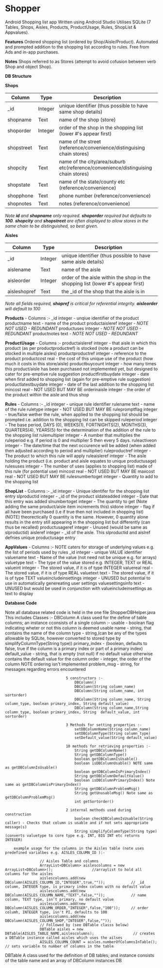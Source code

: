 # Shopper
Android Shopping list app
Written using Android Studio
Utilises SQLite (7 Tables, Shops, Aisles, Products, ProductUsage, Rules, ShopList & Appvalues).

**Features**
Ordered shopping list (ordered by Shop/Aisle/Product).
Automated and prompted addition to the shopping list according to rules.
Free from Ads and in-app purchases.

**Notes**
Shops referred to as Stores (attempt to avoid cofusion between verb Shop and object Shop).

**DB Structure**

**Shops**

| Column        | Type          | Description                                                                           |
|---------------|---------------|---------------------------------------------------------------------------------------|
| \_id          | Integer       | unique identifier (thus possible to have same shop details)                           |
| shopname      | Text          | name of the shop (store)                                                              |
| shoporder     | Integer       | order of the shop in the shopping list (lower #'s appear first)                       |
| shopstreet    | Text          | name of the street (reference/convenience/distinguising chain stores)                 |
| shopcity      | Text          | name of the city/area/suburb etc(reference/convenience/distinguising chain stores)    |
| shopstate     | Text          | name of the state/county etc (reference/convenience)                                  |
| shopphone     | Text          | phone number (reference/convenience)                                                  |
| shopnotes     | Text          | notes (reference/convenience)                                                         | 
 
_Note **id** and **shopname** only required. 
**shoporder** required but defaults to **100**.
**shopcity** and **shopstreet** are often displayed to allow stores in the same chain to be distinguished, so best given._
 
  
**Aisles**

| Column        | Type          | Description                                                                           |
|---------------|---------------|---------------------------------------------------------------------------------------|
| \_id          | Integer       | unique identifier (thus possible to have same aisle details)                          |
| aislename     | Text          | name of the aisle                                                                     |
| aisleorder    | Integer       | order of the aisle within the shop in the shopping list (lower #'s appear first)      |
| aisleshopref  | Text          | the _id of the shop that the aisle is in                                              |

 _Note all fields required, **shopref** is critical for referential integrity. **aisleorder** will default to 100_
  
**Products** - Columns :-
  _id                 integer   - unqiue identifier of the product
  productname         text      - name of the product
  productaisleref     integer - _NOTE NOT USED - REDUNDANT_
  productuses         integer   - _NOTE NOT USED - REDUNDANT_
  productnotes        text     - _NOTE NOT USED - REDUNDANT_
  
**ProductUsage** - Columns :-
  productaisleref     integer - that aisle in which this product (as per productproductref) is stocked 
                                (note a product can be stocked in multiple aisles)
  productproductref   integer - reference to the product
  productcost         real    - the cost of this unique use of the product (how much it costs in this store/aisle)
  productbuycount     integer - how many times this product/aisle has been purchased
                                not implemented yet, but designed to cater for pre-emptive rule suggestion
  productfirstbuydate integer - date when first added to shopping list (again for pre-emptive rule suggestion)
  productlatestbuydate integer - date of the last addition to the shopping list
  mincost             real    - NOT USED BUT MAY BE
  orderinaisle        integer - the order of the product within the aisle and thus shop
  
**Rules** - Columns :-
  _id                 integer - unique rule identifier
  rulename            text    - name of the rule
  ruletype            integer - NOT USED BUT MAY BE
  rulepromptflag      integer - true/false wether the rule, when applied to the shopping list should be prompted
                                i.e. addition to the shopping list can be skipped
  ruleperiod          integer - The base period, DAYS (0), WEEKS(1), FORTNIGHTS(2), MONTHS(3), QUARTERS(4), YEARS(5)
                                for the determination of the addition of the rule to the shopping list
  rulemultipier       integer - A number that multiplies the ruleperiod e.g. if period is 0 and multiplier 5 then every 5 days.
  ruleactiveon        integer - The date/time that the next occurence will be added 
                                (when added then adjusted according to period and multiplier)
  ruleproductref      integer - The product to which this rule will apply
  ruleaisleref        integer - The aisle holding the product (i.e. product and aisle equates to unique productusage)
  rulesuses           integer - The number of uses (applies to shopping list) made of this rule (for potential use)
  mincost             real    - NOT USED BUT MAY BE
  maxcost             real    - NOT USED BUT MAY BE
  rulesnumbertoget    integer - Quantity to add to the shopping list
  
**ShopList** - Columns :-
  _id                 integer - Unique identifer for the shopping list entry
  slproductid         integer - _id of the product
  sldateadded         integer - Date that this entry was added
  slnumbertoget       integer - The quantity to get (Note adding the same product/aisle item increments this)
  sldone              integer - flag if all have been purchased (i.e if true then not included in shopping list)
                                (NOTE) theorectically 0 quantity is the same. However, 0 quantity alone results in
                                the entry still appearing in the shopping list but differently (can thus be recalled)
  productusageref     integer - Unused (would be same as slproductid)
  aisleref            integer - _id of the aisle. This slproductid and aislref defnies unique productusage entry
  
**AppValues** - Columns :-
  NOTE caters for storage of underlying values e.g. the list of periods used by rules
  _id                 integer - unique VALUE identifier
  valuename           text    - Name of the value (not need not be unique e.g. for arrays)
  valuetype           text    - The type of the value stored e.g. INTEGER, TEXT or REAL
  valueint            integer - The stored value, if it is of type INTEGER
  valuereal           real    - The stored value, if it is of type REAL
  valuetext           text    - The stored value, if it is of type TEXT
  valueincludeinsettings integer - UNUSED but potential to use in automatically genereating user settings
  valuesettingsinfo   text    - UNUSED but would be used in conjunction with valueincludeinsettings as text to display
  
**Database Code**

Note all database related code is held in the one file ShopperDBHelper.java
This includes Classes :-
DBColumn						A class used for the define of table columns; an instance cconsists of a single column :-
									usable		- boolean flag indicating wheter or not this column is deemed usable
									name 		- string, that contains the name of the column
									type 		- string,(can be any of the types allowable by SQLite, however converted to stored type by simplifyColumnType(String type))
									primary_index - (boolean, defaults to false, true if the column is a primary index or part of a primary index)
									default_value - string, that is empty (not null) if no default value otherwise contains the default value for the column
									order		- integer, the order of the column NOTE ordering isn't implemented
									problem_msg - string, for messages regarding errors encountered
									
								5 constructors :-
									DBColumn()
									DBColumn(String column_name)
									DBColumn(String column_name, int sortorder)
									DBColumn(String column_name, String column_type, boolean primary_index, String default_value)
									DBColumn(String column_name,String column_type, boolean primary_index, String  default_value, int sortorder)
									
								3 Methods for setting properties :-
									setDBColumnName(String column_name)
									setDBColumnType(String column_type)
									setDefault_value(String default_value)
									
								10 methods for retrieving properties :-
									String getDBColumnName()
									String getDBColumnType()
									boolean getDBColumnIsUsable()
									boolean isDBColumnUsable() NOTE same as getDBColumnIsUsable()
									boolean getDBColumnIsPrimaryIndex()
									String getDBColumnDefaultValue()
									boolean isDBColumnPrimaryIndex() Note same as getDBColumnisPrimaryIndex()
									String getDBColumnProblemMsg()
									String getUnusableMsg() Note same as getDBColumnProblemMsg()
									int getSortorder()
									
								2 internal methods used during construction
									boolean checkDBColumnIsUsable(String caller) - Checks that column is usable and if not sets appropriate message(s)
									String simplifyColumnType(String type) (converts valuetype to core type e.g. INT, BIG INT etc returns INTEGER)
									
		example usage for the columns in the Aisles table (note uses predefined varialbes e.g. AISLES_COLUMN_ID ):-

					// Aisles Table and columns
					ArrayList<DBColumn> aislescolumns = new ArrayList<DBColumn>();					//arraylist to hold all columns for the aisles
					aislescolumns.add(new DBColumn(AISLES_COLUMN_ID,"INTEGER",true,""));			// _id column, INTEGER type, is primary index column with no default value		
					aislescolumns.add(new DBColumn(AISLES_COLUMN_NAME,"TEXT",false,""));			// name column, TEXT type, isn't primary, no default value
					aislescolumns.add(new DBColumn(AISLES_COLUMN_ORDER,"INTEGER",false,"100"));		// order columh, INTEGER type, isn't PI, defaults to 100
					aislescolumns.add(new DBColumn(AISLES_COLUMN_SHOP,"INTEGER",false,""));
					// Followed by (see DBTable classs below)
					DBTable aisles = new DBTable(AISLES_TABLE_NAME,aislescolumns);					// creates a DBTable instance called aisles which uses the ailses
					AISLES_COLUMN_COUNT = aisles.numberOfColumnsInTable();							// sets variable to number of columns in the table
					
					
DBTable							A class used for the definition of DB tables; and instance consists of the table name and an array of DBColumn instances
DB
  
  

